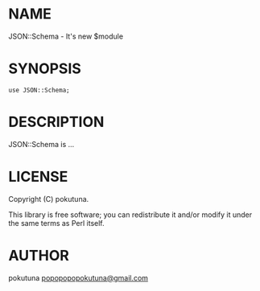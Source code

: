 # NAME

JSON::Schema - It's new $module

# SYNOPSIS

    use JSON::Schema;

# DESCRIPTION

JSON::Schema is ...

# LICENSE

Copyright (C) pokutuna.

This library is free software; you can redistribute it and/or modify
it under the same terms as Perl itself.

# AUTHOR

pokutuna <popopopopokutuna@gmail.com>
